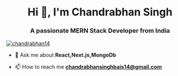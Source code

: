 <h1 align="center">Hi 👋, I'm Chandrabhan Singh</h1>
<h3 align="center">A passionate MERN Stack Developer from India</h3>

<p align="left"> <a href="https://github.com/ryo-ma/github-profile-trophy"><img src="https://github-profile-trophy.vercel.app/?username=chandrabhan14" alt="chandrabhan14" /></a> </p>

- 💬 Ask me about **React,Next.js,MongoDb**

- 📫 How to reach me **chandrabhansinghbais14@gmail.com**
